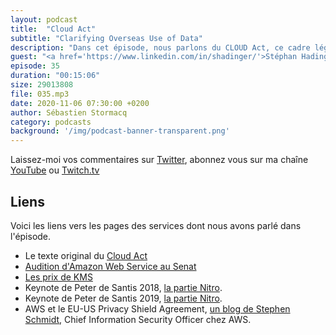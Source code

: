 ```yaml
---
layout: podcast
title:  "Cloud Act"
subtitle: "Clarifying Overseas Use of Data"
description: "Dans cet épisode, nous parlons du CLOUD Act, ce cadre légal qui permet aux cours de justice des Etats-Unis d'Amérique, sous certaines conditions, de demander l'accès aux données stockées ou traitées sur les infrastrutures cloud. Nous clarifions la portée de ce texte, levons certains mythes à ce sujet et parlons du chiffrement de vos données dans le cloud AWS."
guest: "<a href='https://www.linkedin.com/in/shadinger/'>Stéphan Hadinger</a>, Directeur Technique, AWS France"
episode: 35
duration: "00:15:06"
size: 29013808 
file: 035.mp3  
date: 2020-11-06 07:30:00 +0200
author: Sébastien Stormacq
category: podcasts
background: '/img/podcast-banner-transparent.png'
---
```


Laissez-moi vos commentaires sur [Twitter](https://twitter.com/sebsto), abonnez vous sur ma chaîne [YouTube](https://www.youtube.com/sebsto) ou [Twitch.tv](https://www.twitch.tv/sebAWS)

## Liens

Voici les liens vers les pages des services dont nous avons parlé dans l'épisode.

- Le texte original du [Cloud Act](https://www.congress.gov/bill/115th-congress/senate-bill/2383/text)
- [Audition d'Amazon Web Service au Senat](http://videos.senat.fr/video.1287174_5d6c4586f4107.commission-d-enquete-souverainete-numerique) 
- [Les prix de KMS](https://aws.amazon.com/kms/pricing/)
- Keynote de Peter de Santis 2018, [la partie Nitro](https://www.youtube.com/watch?v=mDNHK-SzXEM&t=31m17s).
- Keynote de Peter de Santis 2019, [la partie Nitro](https://www.youtube.com/watch?v=GPUWATKe15E&t=16m28s).
- AWS et le EU-US Privacy Shield Agreement, [un blog de Stephen Schmidt](https://aws.amazon.com/blogs/security/customer-update-aws-and-the-eu-us-privacy-shield/), Chief Information Security Officer chez AWS.